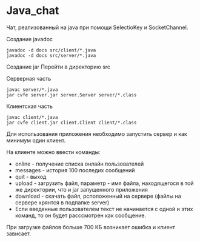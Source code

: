 # Java_chat
Чат, реализованный на java при помощи SelectioKey и SocketChannel.

Создание javadoc

```
javadoc -d docs src/client/*.java
javadoc -d docs src/server/*.java
```

Создание jar
Перейти в директорию src

Серверная часть

```
javac server/*.java
jar cvfe server.jar server.Server server/*.class
```

Клиентская часть
```
javac client/*.java
jar cvfe client.jar client.Client client/*.class
```


Для использования приложения необходимо запустить сервер и как минимум один клиент.

На клиенте можно ввести команды:
 - online - получение списка онлайн пользователей
 - messages - история 100 последих сообщений
 - quit - выход
 - upload - загрузить файл, параметр - имя файла, находящегося в той же директории, что и jar запущенного приложения
 - download - скачать файл, рсположенный на сервере (файлы на сервере хрянтся в подпапке server)
 - Если введенные пользователем текст не начинается с одной и  этих команд, то он будет расссмотрен как сообщение.

При загрузке файлов больше 700 КБ возникает ошибка и клиент зависает.
